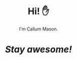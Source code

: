 
<h1 align='center'> Hi! ✋</h1>
<p align='center'>
I'm Callum Mason.
</p>

<h1 align='center'><i>Stay awesome!</i></h1>